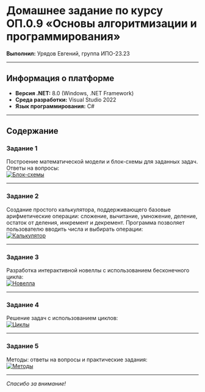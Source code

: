 # Домашнее задание по курсу ОП.0.9 «Основы алгоритмизации и программирования»

**Выполнил:** Урядов Евгений, группа ИПО-23.23

---

## Информация о платформе

- **Версия .NET:** 8.0 (Windows, .NET Framework)
- **Среда разработки:** Visual Studio 2022
- **Язык программирования:** C#

---

## Содержание

### Задание 1  
Построение математической модели и блок-схемы для заданных задач. Ответы на вопросы:  
[![Блок-схемы](https://img.shields.io/badge/📐_Блок--схемы-3F51B5?style=for-the-badge&logo=diagram-project&logoColor=white)](https://github.com/Zz1pik/tasks/blob/main/%D0%91%D0%BB%D0%BE%D0%BA-%D1%81%D1%85%D0%B5%D0%BC%D1%8B.docx)

---

### Задание 2  
Создание простого калькулятора, поддерживающего базовые арифметические операции: сложение, вычитание, умножение, деление, остаток от деления, инкремент и декремент. Программа позволяет пользователю вводить числа и выбирать операции:  
[![Калькулятор](https://img.shields.io/badge/📝_Калькулятор-673AB7?style=for-the-badge&logo=book&logoColor=white)](https://github.com/Zz1pik/tasks/tree/main/%D0%9A%D0%B0%D0%BB%D1%8C%D0%BA%D1%83%D0%BB%D1%8F%D1%82%D0%BE%D1%80)

---

### Задание 3  
Разработка интерактивной новеллы с использованием бесконечного цикла:  
[![Новелла](https://img.shields.io/badge/📖_Текстовая_новелла-E91E63?style=for-the-badge&logo=bookstack&logoColor=white)](https://github.com/Zz1pik/tasks/tree/main/%D0%9D%D0%BE%D0%B2%D0%B5%D0%BB%D0%BB%D0%B0)

---

### Задание 4  
Решение задач с использованием циклов:  
[![Циклы](https://img.shields.io/badge/🔄_Циклы-FF5722?style=for-the-badge&logo=loop&logoColor=white)](https://github.com/Zz1pik/tasks/tree/main/%D0%A6%D0%B8%D0%BA%D0%BB%D1%8B)

---

### Задание 5
Методы: ответы на вопросы и практические задания:  
[![Методы](https://img.shields.io/badge/📚_Методы-607D8B?style=for-the-badge&logo=book&logoColor=white)](https://github.com/Zz1pik/tasks/tree/main/%D0%94%D0%97%20%D0%94%D0%97%20%D0%94%D0%97)

---

*Спасибо за внимание!*
